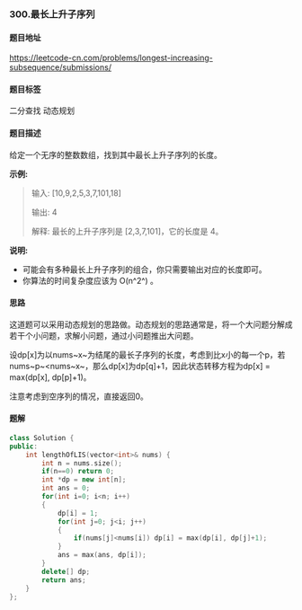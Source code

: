 ### 300.最长上升子序列

#### 题目地址

https://leetcode-cn.com/problems/longest-increasing-subsequence/submissions/

#### 题目标签

二分查找	动态规划

#### 题目描述

给定一个无序的整数数组，找到其中最长上升子序列的长度。

**示例:**

> 输入: [10,9,2,5,3,7,101,18]
>
> 输出: 4 
>
> 解释: 最长的上升子序列是 [2,3,7,101]，它的长度是 4。

**说明:**

- 可能会有多种最长上升子序列的组合，你只需要输出对应的长度即可。
- 你算法的时间复杂度应该为 O(n^2^) 。

#### 思路

这道题可以采用动态规划的思路做。动态规划的思路通常是，将一个大问题分解成若干个小问题，求解小问题，通过小问题推出大问题。

设dp[x]为以nums~x~为结尾的最长子序列的长度，考虑到比x小的每一个p，若nums~p~<nums~x~，那么dp[x]为dp[q]+1，因此状态转移方程为dp[x] = max(dp[x], dp[p]+1)。

注意考虑到空序列的情况，直接返回0。

#### 题解

```c++
class Solution {
public:
    int lengthOfLIS(vector<int>& nums) {
        int n = nums.size();
        if(n==0) return 0;
        int *dp = new int[n];
        int ans = 0;
        for(int i=0; i<n; i++)
        {
            dp[i] = 1;
            for(int j=0; j<i; j++)
            {
                if(nums[j]<nums[i]) dp[i] = max(dp[i], dp[j]+1);
            }
            ans = max(ans, dp[i]);
        }
        delete[] dp;
        return ans;
    }
};
```



